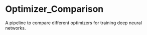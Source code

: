 # Optimizer_Comparison
A pipeline to compare different optimizers for training deep neural networks.
